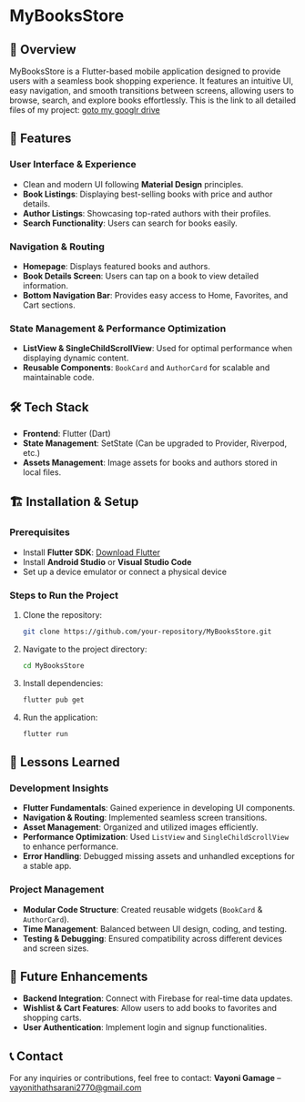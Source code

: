 # MyBooksStore

## 📌 Overview
MyBooksStore is a Flutter-based mobile application designed to provide users with a seamless book shopping experience. It features an intuitive UI, easy navigation, and smooth transitions between screens, allowing users to browse, search, and explore books effortlessly.
This is the link to all detailed files of my project: [goto my googlr drive](https://drive.google.com/drive/folders/11f5k4sY86g5ufBOujf5jR06TiFs-CFrb?usp=sharing)

## 🎯 Features
### **User Interface & Experience**
- Clean and modern UI following **Material Design** principles.
- **Book Listings**: Displaying best-selling books with price and author details.
- **Author Listings**: Showcasing top-rated authors with their profiles.
- **Search Functionality**: Users can search for books easily.

### **Navigation & Routing**
- **Homepage**: Displays featured books and authors.
- **Book Details Screen**: Users can tap on a book to view detailed information.
- **Bottom Navigation Bar**: Provides easy access to Home, Favorites, and Cart sections.

### **State Management & Performance Optimization**
- **ListView & SingleChildScrollView**: Used for optimal performance when displaying dynamic content.
- **Reusable Components**: `BookCard` and `AuthorCard` for scalable and maintainable code.

## 🛠️ Tech Stack
- **Frontend**: Flutter (Dart)
- **State Management**: SetState (Can be upgraded to Provider, Riverpod, etc.)
- **Assets Management**: Image assets for books and authors stored in local files.

## 🏗️ Installation & Setup
### **Prerequisites**
- Install **Flutter SDK**: [Download Flutter](https://flutter.dev/docs/get-started/install)
- Install **Android Studio** or **Visual Studio Code**
- Set up a device emulator or connect a physical device

### **Steps to Run the Project**
1. Clone the repository:
   ```sh
   git clone https://github.com/your-repository/MyBooksStore.git
   ```
2. Navigate to the project directory:
   ```sh
   cd MyBooksStore
   ```
3. Install dependencies:
   ```sh
   flutter pub get
   ```
4. Run the application:
   ```sh
   flutter run
   ```

## 📝 Lessons Learned
### **Development Insights**
- **Flutter Fundamentals**: Gained experience in developing UI components.
- **Navigation & Routing**: Implemented seamless screen transitions.
- **Asset Management**: Organized and utilized images efficiently.
- **Performance Optimization**: Used `ListView` and `SingleChildScrollView` to enhance performance.
- **Error Handling**: Debugged missing assets and unhandled exceptions for a stable app.

### **Project Management**
- **Modular Code Structure**: Created reusable widgets (`BookCard` & `AuthorCard`).
- **Time Management**: Balanced between UI design, coding, and testing.
- **Testing & Debugging**: Ensured compatibility across different devices and screen sizes.

## 📌 Future Enhancements
- **Backend Integration**: Connect with Firebase for real-time data updates.
- **Wishlist & Cart Features**: Allow users to add books to favorites and shopping carts.
- **User Authentication**: Implement login and signup functionalities.

## 📞 Contact
For any inquiries or contributions, feel free to contact:
**Vayoni Gamage** – [vayonithathsarani2770@gmail.com](mailto:vayonithathsarani2770@gmail.com)
